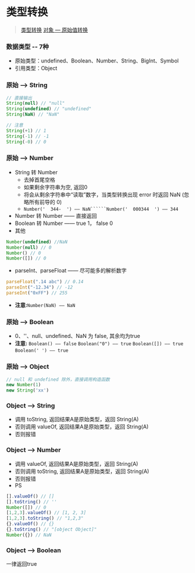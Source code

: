 # 类型转换
>[类型转换](https://zh.javascript.info/type-conversions)
>[对象 — 原始值转换](https://zh.javascript.info/object-toprimitive)
>[](https://github.com/mqyqingfeng/Blog/issues/159)

### 数据类型 -- 7种
- 原始类型：undefined、Boolean、Number、String、BigInt、Symbol
- 引用类型：Object

### 原始 ——> String
```js
// 直接输出
String(null) // "null"
String(undefined) // "undefined"
String(NaN) // "NaN"

// 注意
String(+1) // 1
String(-1) // -1
String(-0) // 0
```

### 原始 ——> Number
- String 转 Number
  - 去掉首尾空格
  - 如果剩余字符串为空, 返回0
  - 将会从剩余字符串中“读取”数字，当类型转换出现 error 时返回 NaN (忽略所有前导的 0)
  - ```Number('  344-  ') —— NaN``````Number('  000344  ') —— 344```
- Number 转 Number —— 直接返回
- Boolean 转 Number —— true 1， false 0
- 其他
```js
Number(undefined) //NaN
Number(null) // 0
Number() // 0
Number([]) // 0
```
- parseInt、parseFloat —— 尽可能多的解析数字
```js
parseFloat(".14 abc") // 0.14
parseInt("-12.34") // -12
parseInt("0xFF") // 255
```

- **注意:**```Number(NaN) —— NaN```

### 原始 ——> Boolean
- 0、''、null、undefined、NaN 为 false, 其余均为true
- **注意:**
```Boolean() —— false```
```Boolean("0") —— true```
```Boolean([]) —— true```
```Boolean(' ') —— true```

### 原始 ——> Object
```js
// null 和 undefined 除外，直接调用构造函数
new Number(1)
new String('xx')

```

### Object ——> String
- 调用 toString, 返回结果A是原始类型，返回 String(A)
- 否则调用 valueOf, 返回结果A是原始类型，返回 String(A)
- 否则报错
### Object ——> Number
- 调用 valueOf, 返回结果A是原始类型，返回 String(A)
- 否则调用 toString, 返回结果A是原始类型，返回 String(A)
- 否则报错
- PS
```js
[].valueOf() // []
[].toString() // ''
Number([]) // 0
[1,2,3].valueOf() // [1, 2, 3]
[1,2,3].toString() // "1,2,3"
{}.valueOf() // {}
{}.toString() // "[object Object]"
Number({}) // NaN
```
### Object ——> Boolean
一律返回true

